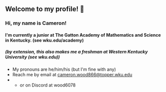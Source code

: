## Welcome to my profile! 👋

<!--
**cameron-gams/cameron-gams** is a ✨ _special_ ✨ repository because its `README.md` (this file) appears on your GitHub profile.

Here are some ideas to get you started:

- 🔭 I’m currently working on ...
- 🌱 I’m currently learning ...
- 👯 I’m looking to collaborate on ...
- 🤔 I’m looking for help with ...
- 💬 Ask me about ...
- 📫 How to reach me: ...
- 😄 Pronouns: ...
- ⚡ Fun fact: ...
-->

### Hi, my name is Cameron!
#### I'm currently a junior at The Gatton Academy of Mathematics and Science in Kentucky. (see wku.edu/academy)
##### (by extension, this also makes me a freshman at Western Kentucky University (see wku.edu))

- My pronouns are he/him/his (but I'm fine with any)
- Reach me by email at [cameron.wood866@topper.wku.edu](mailto:cameron.wood866@topper.wku.edu)
- - or on Discord at wood6078

